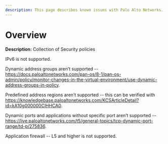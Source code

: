 ```yaml
---
description: This page describes known issues with Palo Alto Networks.
---
```


# Overview

**Description:** Collection of Security policies

IPv6 is not supported.

Dynamic address groups aren’t supported --
<https://docs.paloaltonetworks.com/pan-os/8-1/pan-os-admin/policy/monitor-changes-in-the-virtual-environment/use-dynamic-address-groups-in-policy>.

Predefined address regions aren’t supported -- this can be verified with
<https://knowledgebase.paloaltonetworks.com/KCSArticleDetail?id=kA10g000000ClHHCA0>.

Dynamic ports and applications without specific port aren’t supported --
<https://live.paloaltonetworks.com/t5/general-topics/tcp-dynamic-port-range/td-p/275836>.

Application firewall -- L5 and higher is not supported.
